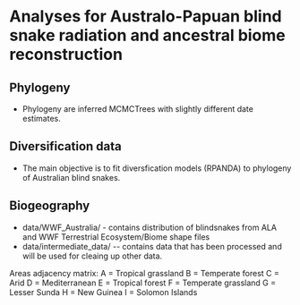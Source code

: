# Analyses for Australo-Papuan blind snake radiation and ancestral biome reconstruction

## Phylogeny
- Phylogeny are inferred MCMCTrees with slightly different date estimates.

## Diversification data
- The main objective is to fit diversfication models (RPANDA) to phylogeny of Australian blind snakes.

## Biogeography 
- data/WWF_Australia/  - contains distribution of blindsnakes from ALA and WWF Terrestrial Ecosystem/Biome shape files
- data/intermediate_data/ -- contains data that has been processed and will be used for cleaing up other data.

Areas adjacency matrix:
A = Tropical grassland
B = Temperate forest
C = Arid
D = Mediterranean
E = Tropical forest
F = Temperate grassland
G = Lesser Sunda
H = New Guinea
I = Solomon Islands